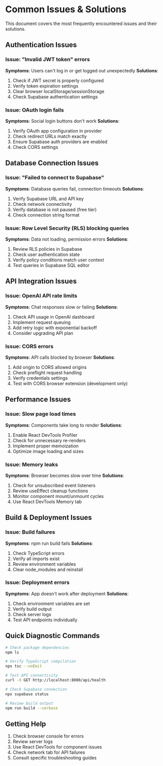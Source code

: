 
# Common Issues & Solutions

This document covers the most frequently encountered issues and their solutions.

## Authentication Issues

### Issue: "Invalid JWT token" errors
**Symptoms**: Users can't log in or get logged out unexpectedly
**Solutions**:
1. Check if JWT secret is properly configured
2. Verify token expiration settings
3. Clear browser localStorage/sessionStorage
4. Check Supabase authentication settings

### Issue: OAuth login fails
**Symptoms**: Social login buttons don't work
**Solutions**:
1. Verify OAuth app configuration in provider
2. Check redirect URLs match exactly
3. Ensure Supabase auth providers are enabled
4. Check CORS settings

## Database Connection Issues

### Issue: "Failed to connect to Supabase"
**Symptoms**: Database queries fail, connection timeouts
**Solutions**:
1. Verify Supabase URL and API key
2. Check network connectivity
3. Verify database is not paused (free tier)
4. Check connection string format

### Issue: Row Level Security (RLS) blocking queries
**Symptoms**: Data not loading, permission errors
**Solutions**:
1. Review RLS policies in Supabase
2. Check user authentication state
3. Verify policy conditions match user context
4. Test queries in Supabase SQL editor

## API Integration Issues

### Issue: OpenAI API rate limits
**Symptoms**: Chat responses slow or failing
**Solutions**:
1. Check API usage in OpenAI dashboard
2. Implement request queuing
3. Add retry logic with exponential backoff
4. Consider upgrading API plan

### Issue: CORS errors
**Symptoms**: API calls blocked by browser
**Solutions**:
1. Add origin to CORS allowed origins
2. Check preflight request handling
3. Verify credentials settings
4. Test with CORS browser extension (development only)

## Performance Issues

### Issue: Slow page load times
**Symptoms**: Components take long to render
**Solutions**:
1. Enable React DevTools Profiler
2. Check for unnecessary re-renders
3. Implement proper memoization
4. Optimize image loading and sizes

### Issue: Memory leaks
**Symptoms**: Browser becomes slow over time
**Solutions**:
1. Check for unsubscribed event listeners
2. Review useEffect cleanup functions
3. Monitor component mount/unmount cycles
4. Use React DevTools Memory tab

## Build & Deployment Issues

### Issue: Build failures
**Symptoms**: npm run build fails
**Solutions**:
1. Check TypeScript errors
2. Verify all imports exist
3. Review environment variables
4. Clear node_modules and reinstall

### Issue: Deployment errors
**Symptoms**: App doesn't work after deployment
**Solutions**:
1. Check environment variables are set
2. Verify build output
3. Check server logs
4. Test API endpoints individually

## Quick Diagnostic Commands

```bash
# Check package dependencies
npm ls

# Verify TypeScript compilation
npx tsc --noEmit

# Test API connectivity
curl -X GET http://localhost:8000/api/health

# Check Supabase connection
npx supabase status

# Review build output
npm run build --verbose
```

## Getting Help

1. Check browser console for errors
2. Review server logs
3. Use React DevTools for component issues
4. Check network tab for API failures
5. Consult specific troubleshooting guides
